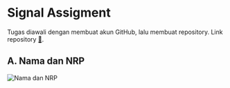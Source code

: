 # Signal Assigment
Tugas diawali dengan membuat akun GitHub, lalu membuat repository. Link repository [🔗](https://github.com/AlifRisyanS/Signal-Assigment). 

## A. Nama dan NRP
![Nama dan NRP](https://github.com/AlifRisyanS/Signal-Assigment/assets/145091349/d0706dd9-702a-44db-b01b-492728407af9)


